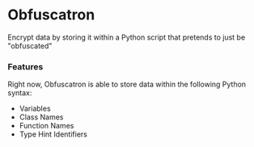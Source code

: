 # Obfuscatron

Encrypt data by storing it within a Python script that pretends to just be
"obfuscated"

### Features

Right now, Obfuscatron is able to store data within the following Python syntax:

* Variables
* Class Names
* Function Names
* Type Hint Identifiers
